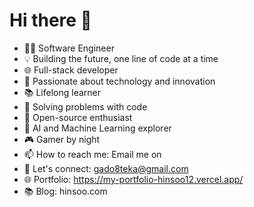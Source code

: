 # Hi there 👋
- 👨‍💻 Software Engineer
- 💡 Building the future, one line of code at a time
- 🌐 Full-stack developer
- 🚀 Passionate about technology and innovation
- 📚 Lifelong learner
- 🎯 Solving problems with code
- 🌟 Open-source enthusiast
- 🤖 AI and Machine Learning explorer
- 🎮 Gamer by night
- 📫 How to reach me: Email me on
- 📧 Let's connect: gado8teka@gmail.com
- 🌐 Portfolio: https://my-portfolio-hinsoo12.vercel.app/
- 📚 Blog: hinsoo.com
